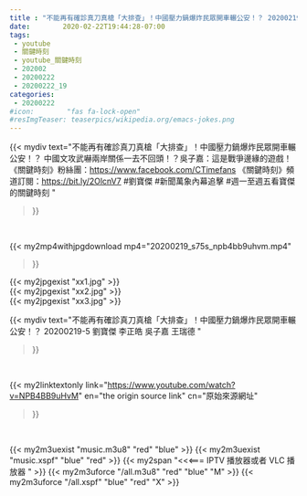 ```yaml
---
title : "不能再有確診真刀真槍「大排查」！中國壓力鍋爆炸民眾開車輾公安！？ 20200219-5 劉寶傑 李正皓 吳子嘉 王瑞德 "
date:        2020-02-22T19:44:28-07:00
tags:
 - youtube
 - 關鍵時刻
 - youtube_關鍵時刻
 - 202002
 - 20200222
 - 20200222_19
categories:
 - 20200222
#icon:        "fas fa-lock-open"
#resImgTeaser: teaserpics/wikipedia.org/emacs-jokes.png
---
```


{{< mydiv text="不能再有確診真刀真槍「大排查」！中國壓力鍋爆炸民眾開車輾公安！？ 中國文攻武嚇兩岸關係一去不回頭！？吳子嘉：這是戰爭邊緣的遊戲！  《關鍵時刻》粉絲團：https://www.facebook.com/CTimefans 《關鍵時刻》頻道訂閱：https://bit.ly/2OlcnV7  #劉寶傑 #新聞萬象內幕追擊 #週一至週五看寶傑的關鍵時刻 "
>}}
<br>


{{< my2mp4withjpgdownload mp4="20200219_s75s_npb4bb9uhvm.mp4"
>}}

{{< my2jpgexist "xx1.jpg" >}}<br>
{{< my2jpgexist "xx2.jpg" >}}<br>
{{< my2jpgexist "xx3.jpg" >}}<br>



{{< mydiv text="不能再有確診真刀真槍「大排查」！中國壓力鍋爆炸民眾開車輾公安！？ 20200219-5 劉寶傑 李正皓 吳子嘉 王瑞德 "
>}}
<br>

{{< my2linktextonly link="https://www.youtube.com/watch?v=NPB4BB9uHvM"
en="the origin source link" cn="原始來源網址"
>}}


<br>

{{< my2m3uexist "music.m3u8" "red"  "blue" >}} {{< my2m3uexist "music.xspf" "blue" "red"  >}} {{< my2span "<<<=== IPTV 播放器或者 VLC 播放器 " >}} {{< my2m3uforce "/all.m3u8" "red"  "blue" "M" >}} {{< my2m3uforce "/all.xspf" "blue" "red"  "X" >}} 
